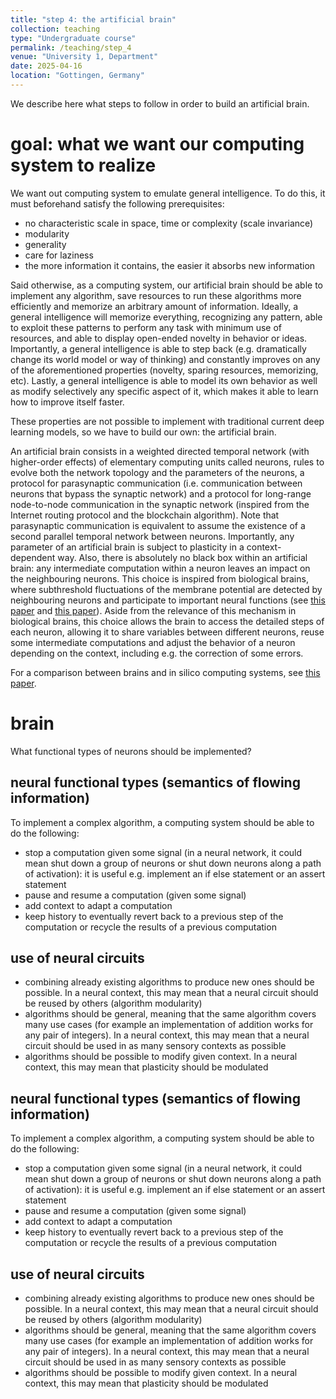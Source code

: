 ```yaml
---
title: "step 4: the artificial brain"
collection: teaching
type: "Undergraduate course"
permalink: /teaching/step_4
venue: "University 1, Department"
date: 2025-04-16
location: "Gottingen, Germany"
---
```


We describe here what steps to follow in order to build an artificial brain.

# goal: what we want our computing system to realize
We want out computing system to emulate general intelligence.
To do this, it must beforehand satisfy the following prerequisites:
- no characteristic scale in space, time or complexity (scale invariance)
- modularity
- generality
- care for laziness
- the more information it contains, the easier it absorbs new information

Said otherwise, as a computing system, our artificial brain should be able to implement any algorithm, save resources to run these algorithms more efficiently and memorize an arbitrary amount of information.
Ideally, a general intelligence will memorize everything, recognizing any pattern, able to exploit these patterns to perform any task with minimum use of resources, and able to display open-ended novelty in behavior or ideas.
Importantly, a general intelligence is able to step back (e.g. dramatically change its world model or way of thinking) and constantly improves on any of the aforementioned properties (novelty, sparing resources, memorizing, etc).
Lastly, a general intelligence is able to model its own behavior as well as modify selectively any specific aspect of it, which makes it able to learn how to improve itself faster.

These properties are not possible to implement with traditional current deep learning models, so we have to build our own: the artificial brain.

An artificial brain consists in a weighted directed temporal network (with higher-order effects) of elementary computing units called neurons, rules to evolve both the network topology and the parameters of the neurons, a protocol for parasynaptic communication (i.e. communication between neurons that bypass the synaptic network) and a protocol for long-range node-to-node communication in the synaptic network (inspired from the Internet routing protocol and the blockchain algorithm).
Note that parasynaptic communication is equivalent to assume the existence of a second parallel temporal network between neurons.
Importantly, any parameter of an artificial brain is subject to plasticity in a context-dependent way.
Also, there is absolutely no black box within an artificial brain: any intermediate computation within a neuron leaves an impact on the neighbouring neurons.
This choice is inspired from biological brains, where subthreshold fluctuations of the membrane potential are detected by neighbouring neurons and participate to important neural functions (see [this paper](https://www.mdpi.com/2076-3425/13/1/74) and [this paper](https://www.pnas.org/doi/pdf/10.1073/pnas.1716933115)).
Aside from the relevance of this mechanism in biological brains, this choice allows the brain to access the detailed steps of each neuron, allowing it to share variables between different neurons, reuse some intermediate computations and adjust the behavior of a neuron depending on the context, including e.g. the correction of some errors.

For a comparison between brains and in silico computing systems, see [this paper](https://www.frontiersin.org/journals/cellular-neuroscience/articles/10.3389/fncel.2023.1220030/full).


# brain
What functional types of neurons should be implemented?

## neural functional types (semantics of flowing information)
To implement a complex algorithm, a computing system should be able to do the following:
- stop a computation given some signal (in a neural network, it could mean shut down a group of neurons or shut down neurons along a path of activation): it is useful e.g. implement an if else statement or an assert statement
- pause and resume a computation (given some signal)
- add context to adapt a computation
- keep history to eventually revert back to a previous step of the computation or recycle the results of a previous computation

## use of neural circuits
- combining already existing algorithms to produce new ones should be possible. In a neural context, this may mean that a neural circuit should be reused by others (algorithm modularity)
- algorithms should be general, meaning that the same algorithm covers many use cases (for example an implementation of addition works for any pair of integers). In a neural context, this may mean that a neural circuit should be used in as many sensory contexts as possible
- algorithms should be possible to modify given context. In a neural context, this may mean that plasticity should be modulated

## neural functional types (semantics of flowing information)
To implement a complex algorithm, a computing system should be able to do the following:
- stop a computation given some signal (in a neural network, it could mean shut down a group of neurons or shut down neurons along a path of activation): it is useful e.g. implement an if else statement or an assert statement
- pause and resume a computation (given some signal)
- add context to adapt a computation
- keep history to eventually revert back to a previous step of the computation or recycle the results of a previous computation

## use of neural circuits
- combining already existing algorithms to produce new ones should be possible. In a neural context, this may mean that a neural circuit should be reused by others (algorithm modularity)
- algorithms should be general, meaning that the same algorithm covers many use cases (for example an implementation of addition works for any pair of integers). In a neural context, this may mean that a neural circuit should be used in as many sensory contexts as possible
- algorithms should be possible to modify given context. In a neural context, this may mean that plasticity should be modulated

